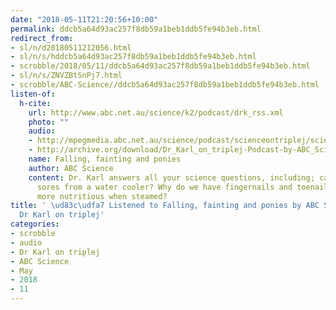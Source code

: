 ```yaml
---
date: "2018-05-11T21:20:56+10:00"
permalink: ddcb5a64d93ac257f8db59a1beb1ddb5fe94b3eb.html
redirect_from:
- sl/n/d20180511212056.html
- sl/n/s/hddcb5a64d93ac257f8db59a1beb1ddb5fe94b3eb.html
- scrobble/2018/05/11/ddcb5a64d93ac257f8db59a1beb1ddb5fe94b3eb.html
- sl/n/s/ZNVZBtSnPj7.html
- scrobble/ABC-Science//ddcb5a64d93ac257f8db59a1beb1ddb5fe94b3eb.html
listen-of:
  h-cite:
    url: http://www.abc.net.au/science/k2/podcast/drk_rss.xml
    photo: ""
    audio:
    - http://mpegmedia.abc.net.au/science/podcast/scienceontriplej/scienceontriplej20180426.mp3
    - http://archive.org/download/Dr_Karl_on_triplej-Podcast-by-ABC_Science/Falling_fainting_and_ponies.mp3
    name: Falling, fainting and ponies
    author: ABC Science
    content: Dr. Karl answers all your science questions, including; can you get cold
      sores from a water cooler? Why do we have fingernails and toenails? Is spinach
      more nutritious when steamed?
title: ' \ud83c\udfa7 Listened to Falling, fainting and ponies by ABC Science From
  Dr Karl on triplej'
categories:
- scrobble
- audio
- Dr Karl on triplej
- ABC Science
- May
- 2018
- 11
---
```


